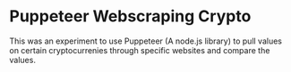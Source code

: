 # Puppeteer Webscraping Crypto
 This was an experiment to use Puppeteer (A node.js library) to pull values on certain cryptocurrenies through specific websites and compare the values.
